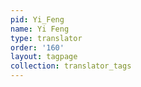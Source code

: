 ```yaml
---
pid: Yi_Feng
name: Yi Feng
type: translator
order: '160'
layout: tagpage
collection: translator_tags
---
```

